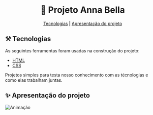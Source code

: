 <h1 align="center"> 🚀 Projeto Anna Bella </h1>
<p align="center">
 <a href="#tecnologias">Tecnologias</a> |
 <a href="#apresentação-do-projeto">Apresentação do projeto</a>  
 
</p>

## ⚒️  Tecnologias 

<p> As seguintes ferramentas foram usadas na construção do projeto: </p>

- [HTML](https://www.w3schools.com/html/)
- [CSS](https://www.w3schools.com/css/default.asp)

<p> Projetos simples para testa nosso conhecimento com as técnologias e como elas trabalham juntas. </p>

## ✨ Apresentação do projeto 

![Animação](https://user-images.githubusercontent.com/50780211/116931479-66a1f180-ac37-11eb-9b2d-81afe84f6517.gif) 

